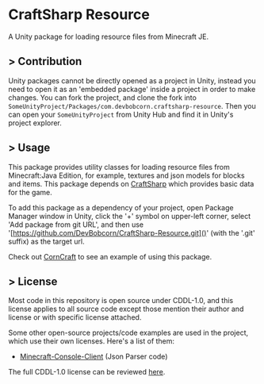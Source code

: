 # CraftSharp Resource
A Unity package for loading resource files from Minecraft JE. 

## > Contribution
Unity packages cannot be directly opened as a project in Unity, instead you need to open it as an 'embedded package' inside a project in order to make changes. You can fork the project, and clone the fork into <code>SomeUnityProject/Packages/com.devbobcorn.craftsharp-resource</code>. Then you can open your <code>SomeUnityProject</code> from Unity Hub and find it in Unity's project explorer.

## > Usage
This package provides utility classes for loading resource files from Minecraft:Java Edition, for example, textures and json models for blocks and items. This package depends on [CraftSharp](https://github.com/DevBobcorn/CraftSharp) which provides basic data for the game.

To add this package as a dependency of your project, open Package Manager window in Unity, click the '+' symbol on upper-left corner, select 'Add package from git URL', and then use '[https://github.com/DevBobcorn/CraftSharp-Resource.git]()' (with the '.git' suffix) as the target url.

Check out [CornCraft](https://github.com/DevBobcorn/CornCraft) to see an example of using this package.

## > License
Most code in this repository is open source under CDDL-1.0, and this license applies to all source code except those mention their author and license or with specific license attached.

Some other open-source projects/code examples are used in the project, which use their own licenses. Here's a list of them:
* [Minecraft-Console-Client](https://github.com/MCCTeam/Minecraft-Console-Client) (Json Parser code)

The full CDDL-1.0 license can be reviewed [here](./LICENSE.md).